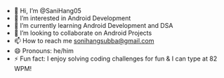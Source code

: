 - 👋 Hi, I’m @SaniHang05
- 👀 I’m interested in Android Development 
- 🌱 I’m currently learning Android Development and DSA
- 💞️ I’m looking to collaborate on Android Projects
- 📫 How to reach me sonihangsubba@gmail.com
- 😄 Pronouns: he/him
- ⚡ Fun fact: I enjoy solving coding challenges for fun & I can type at 82 WPM!

<!---
SaniHang05/SaniHang05 is a ✨ special ✨ repository because its `README.md` (this file) appears on your GitHub profile.
You can click the Preview link to take a look at your changes.
--->
